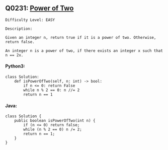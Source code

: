 ## Q0231: [Power of Two](https://leetcode.com/problems/power-of-two/)

```
Difficulty Level: EASY
```

```
Description:

Given an integer n, return true if it is a power of two. Otherwise, return false.

An integer n is a power of two, if there exists an integer x such that n == 2x.
```

#### Python3:

```
class Solution:
    def isPowerOfTwo(self, n: int) -> bool:
        if n <= 0: return False
        while n % 2 == 0: n //= 2
        return n == 1
```

#### Java:

```
class Solution {
    public boolean isPowerOfTwo(int n) {
        if (n <= 0) return false;
        while (n % 2 == 0) n /= 2;
        return n == 1;
    }
}
```